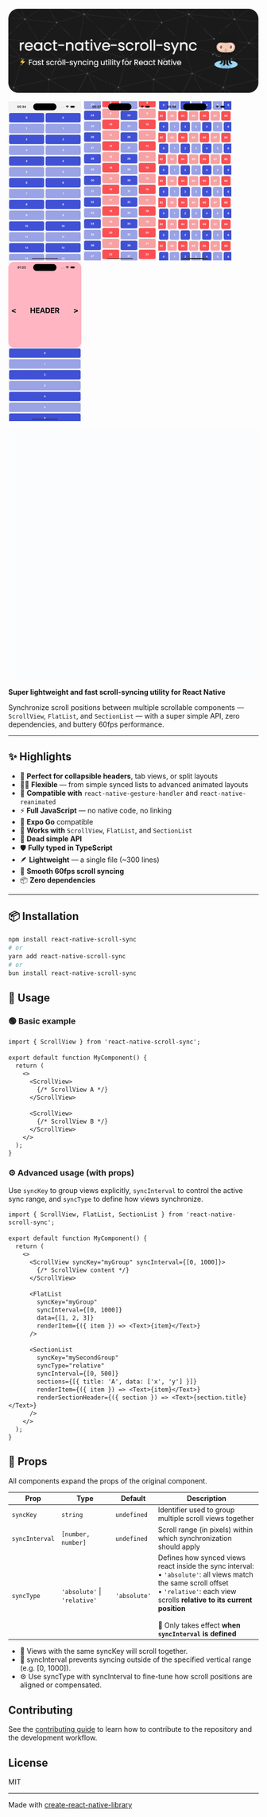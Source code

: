 ![Header](./assets/github-header-image.png)

![Demo](assets/demo-1.gif)
![Demo](assets/demo-2.gif)
![Demo](assets/demo-3.gif)
![Demo](assets/demo-4.gif)

<div data-snack-id="@martinezguillaume/github.com-martinezguillaume-react-native-scroll-sync:example@test-snack" data-snack-platform="mydevice" data-snack-preview="true" data-snack-theme="light" style="overflow:hidden;background:#fbfcfd;border:1px solid var(--color-border);border-radius:4px;height:505px;width:100%"></div>
<script async src="https://snack.expo.dev/embed.js"></script>

**Super lightweight and fast scroll-syncing utility for React Native**

Synchronize scroll positions between multiple scrollable components — `ScrollView`, `FlatList`, and `SectionList` — with a super simple API, zero dependencies, and buttery 60fps performance.

---

## ✨ Highlights

- 🧩 **Perfect for collapsible headers**, tab views, or split layouts
- 🧘‍♂️ **Flexible** — from simple synced lists to advanced animated layouts
- 🤝 **Compatible with** `react-native-gesture-handler` and `react-native-reanimated`
- ⚡️ **Full JavaScript** — no native code, no linking
- 📱 **Expo Go** compatible
- 🧵 **Works with** `ScrollView`, `FlatList`, and `SectionList`
- 🧠 **Dead simple API**
- 🛡️ **Fully typed in TypeScript**
- 🪶 **Lightweight** — a single file (~300 lines)
- 💨 **Smooth 60fps scroll syncing**
- 📦 **Zero dependencies**

---

## 📦 Installation

```sh
npm install react-native-scroll-sync
# or
yarn add react-native-scroll-sync
# or
bun install react-native-scroll-sync
```


## 🔧 Usage

### 🟢 Basic example

```tsx
import { ScrollView } from 'react-native-scroll-sync';

export default function MyComponent() {
  return (
    <>
      <ScrollView>
        {/* ScrollView A */}
      </ScrollView>

      <ScrollView>
        {/* ScrollView B */}
      </ScrollView>
    </>
  );
}
```

### ⚙️ Advanced usage (with props)
Use `syncKey` to group views explicitly, `syncInterval` to control the active sync range, and `syncType` to define how views synchronize.

```tsx
import { ScrollView, FlatList, SectionList } from 'react-native-scroll-sync';

export default function MyComponent() {
  return (
    <>
      <ScrollView syncKey="myGroup" syncInterval={[0, 1000]}>
        {/* ScrollView content */}
      </ScrollView>

      <FlatList
        syncKey="myGroup"
        syncInterval={[0, 1000]}
        data={[1, 2, 3]}
        renderItem={({ item }) => <Text>{item}</Text>}
      />

      <SectionList
        syncKey="mySecondGroup"
        syncType="relative"
        syncInterval={[0, 500]}
        sections={[{ title: 'A', data: ['x', 'y'] }]}
        renderItem={({ item }) => <Text>{item}</Text>}
        renderSectionHeader={({ section }) => <Text>{section.title}</Text>}
      />
    </>
  );
}
```

## 🧾 Props

All components expand the props of the original component.

| Prop           | Type                         | Default      | Description                                                                                                                                                                                                                                                 |
| -------------- | ---------------------------- | ------------ | ----------------------------------------------------------------------------------------------------------------------------------------------------------------------------------------------------------------------------------------------------------- |
| `syncKey`      | `string`                     | `undefined`  | Identifier used to group multiple scroll views together                                                                                                                                                                                                     |
| `syncInterval` | `[number, number]`           | `undefined`  | Scroll range (in pixels) within which synchronization should apply                                                                                                                                                                                          |
| `syncType`     | `'absolute'` \| `'relative'` | `'absolute'` | Defines how synced views react inside the sync interval:<br>• `'absolute'`: all views match the same scroll offset<br>• `'relative'`: each view scrolls **relative to its current position**<br><br>🔁 Only takes effect **when `syncInterval` is defined** |


- 🔑 Views with the same syncKey will scroll together. 
- 📏 syncInterval prevents syncing outside of the specified vertical range (e.g. [0, 1000]).
- ⚙️ Use syncType with syncInterval to fine-tune how scroll positions are aligned or compensated.

## Contributing

See the [contributing guide](CONTRIBUTING.md) to learn how to contribute to the repository and the development workflow.

## License

MIT

---

Made with [create-react-native-library](https://github.com/callstack/react-native-builder-bob)
